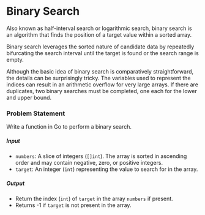 # Binary Search

Also known as half-interval search or logarithmic search, binary search is an algorithm that finds the position of a target value within a sorted array.

Binary search leverages the sorted nature of candidate data by repeatedly bifurcating the search interval until the target is found or the search range is empty.

Although the basic idea of binary search is comparatively straightforward, the details can be surprisingly tricky. The variables used to represent the indices can result in an arithmetic overflow for very large arrays. If there are duplicates, two binary searches must be completed, one each for the lower and upper bound.

### Problem Statement

Write a function in Go to perform a binary search.

##### Input
- `numbers`: A slice of integers (`[]int`). The array is sorted in ascending order and may contain negative, zero, or positive integers.
- `target`: An integer (`int`) representing the value to search for in the array.

##### Output
- Return the index (`int`) of `target` in the array `numbers` if present.
- Returns -1 if `target` is not present in the array.
